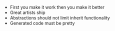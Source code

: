 * First you make it work then you make it better
* Great artists ship
* Abstractions should not limit inherit functionality
* Generated code must be pretty
